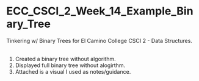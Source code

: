 # ECC_CSCI_2_Week_14_Example_Binary_Tree
Tinkering w/ Binary Trees for El Camino College CSCI 2 - Data Structures.
<br><br>
 1. Created a binary tree without algorithm.
 2. Displayed full binary tree without alogirthm.
 3. Attached is a visual I used as notes/guidance.

